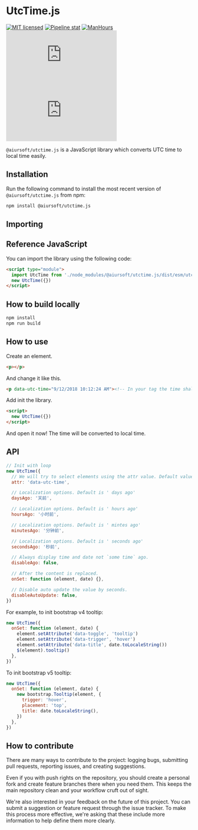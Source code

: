 # UtcTime.js

[![MIT licensed](https://img.shields.io/badge/license-MIT-blue.svg)](https://gitlab.aiursoft.cn/aiursoft/utctime.js/-/blob/master/LICENSE) [![Pipeline stat](https://gitlab.aiursoft.cn/aiursoft/utctime.js/badges/master/pipeline.svg)](https://gitlab.aiursoft.cn/aiursoft/utctime.js/-/pipelines) [![ManHours](https://manhours.aiursoft.cn/r/gitlab.aiursoft.cn/aiursoft/utctime.js.svg)](https://gitlab.aiursoft.cn/aiursoft/utctime.js/-/commits/master?ref_type=heads) [![npm](https://img.shields.io/npm/v/@aiursoft/utctime.js?color=blue)](https://www.npmjs.com/package/@aiursoft/utctime.js) [![npm](https://img.shields.io/npm/dm/@aiursoft/utctime.js)](https://www.npmjs.com/package/@aiursoft/utctime.js)

`@aiursoft/utctime.js` is a JavaScript library which converts UTC time to local time easily.

## Installation

Run the following command to install the most recent version of `@aiursoft/utctime.js` from npm:

```sh
npm install @aiursoft/utctime.js
```

## Importing

## Reference JavaScript

You can import the library using the following code:

```html
<script type="module">
  import UtcTime from './node_modules/@aiursoft/utctime.js/dist/esm/utctime.js'
  new UtcTime({})
</script>
```

## How to build locally

```bash
npm install
npm run build
```

## How to use

Create an element.

```html
<p></p>
```

And change it like this.

```html
<p data-utc-time="9/12/2018 10:12:24 AM"><!-- In your tag the time shall be an UTC time --></p>
```

Add init the library.

```html
<script>
  new UtcTime({})
</script>
```

And open it now! The time will be converted to local time.

## API

```javascript
// Init with loop
new UtcTime({
  // We will try to select elements using the attr value. Default value is 'data-utc-time'.
  attr: 'data-utc-time',

  // Localization options. Default is ' days ago'
  daysAgo: '天前',

  // Localization options. Default is ' hours ago'
  hoursAgo: '小时前',

  // Localization options. Default is ' mintes ago'
  minutesAgo: '分钟前',

  // Localization options. Default is ' seconds ago'
  secondsAgo: '秒前',

  // Always display time and date not `some time` ago.
  disableAgo: false,

  // After the content is replaced.
  onSet: function (element, date) {},

  // Disable auto update the value by seconds.
  disableAutoUpdate: false,
})
```

For example, to init bootstrap v4 tooltip:

```javascript
new UtcTime({
  onSet: function (element, date) {
    element.setAttribute('data-toggle', 'tooltip')
    element.setAttribute('data-trigger', 'hover')
    element.setAttribute('data-title', date.toLocaleString())
    $(element).tooltip()
  },
})
```

To init bootstrap v5 tooltip:

```javascript
new UtcTime({
  onSet: function (element, date) {
    new bootstrap.Tooltip(element, {
      trigger: 'hover',
      placement: 'top',
      title: date.toLocaleString(),
    })
  },
})
```

## How to contribute

There are many ways to contribute to the project: logging bugs, submitting pull requests, reporting issues, and creating suggestions.

Even if you with push rights on the repository, you should create a personal fork and create feature branches there when you need them. This keeps the main repository clean and your workflow cruft out of sight.

We're also interested in your feedback on the future of this project. You can submit a suggestion or feature request through the issue tracker. To make this process more effective, we're asking that these include more information to help define them more clearly.
